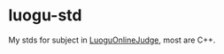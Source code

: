 # luogu-std
My stds for subject in [LuoguOnlineJudge](https://www.luogu.com.cn/space/show?uid=122689), most are C++.
